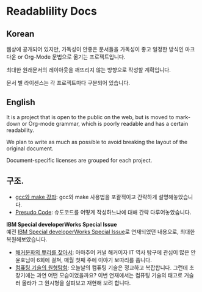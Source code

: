 # Readablility Docs

## Korean
웹상에 공개되어 있지만, 가독성이 안좋은 문서들을 가독성이 좋고 일정한 방식인 마크다운 or Org-Mode 문법으로 옮기는 프로젝트입니다.

최대한 원래문서의 레이아웃을 깨뜨리지 않는 방향으로 작성할 계획입니다.

문서 별 라이센스는 각 프로젝트마다 구분되어 있습니다.


## English
It is a project that is open to the public on the web, but is moved to mark-down or Org-mode grammar, which is poorly readable and has a certain readability.

We plan to write as much as possible to avoid breaking the layout of the original document.

Document-specific licenses are grouped for each project.

## 구조.

* [gcc와 make 강좌](https://github.com/black7375/ReadabilityDocs/tree/master/gcc%EC%99%80%20make%20%EA%B0%95%EC%A2%8C): gcc와 make 사용법을 포괄적이고 간략하게 설명해놓았습니다.
* [Presudo Code](https://github.com/black7375/ReadabilityDocs/tree/master/Pseudo%20Code): 슈도코드를 어떻게 작성하느냐에 대해 간략 다루어놓았습니다.

**IBM Special developerWorks Special Issue**  
예전 [IBM Special developerWorks Special Issue](https://web.archive.org/web/20090724171313/http://www.ibm.com/developerworks/kr/library/s_issue//)로 연재되었던 내용으로, 최대한 복원해보았습니다.

* [해커문화의 뿌리를 찾아서](https://github.com/black7375/ReadabilityDocs/tree/master/%ED%95%B4%EC%BB%A4%20%EB%AC%B8%ED%99%94%EC%9D%98%20%EB%BF%8C%EB%A6%AC%EB%A5%BC%20%EC%B0%BE%EC%95%84%EC%84%9C): 아마추어 커널 해커이자 IT 역사 탐구에 관심이 많은 안윤호님이 6회에 걸쳐, 매월 첫째 주에 이야기 보따리를 풉니다.
* [컴퓨팅 기술의 원형탐험](https://github.com/black7375/ReadabilityDocs/tree/master/%EC%BB%B4%ED%93%A8%ED%8C%85%20%EA%B8%B0%EC%88%A0%EC%9D%98%20%EC%9B%90%ED%98%95%ED%83%90%ED%97%98): 오늘날의 컴퓨팅 기술은 정교하고 복잡합니다. 그런데 초창기에는 과연 어떤 모습이었을까요? 이번 연재에서는 컴퓨팅 기술의 태고로 거슬러 올라가 그 원시형을 살펴보고 재현해 보려 합니다. 
